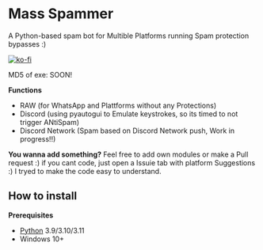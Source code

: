 # Mass Spammer
A Python-based spam bot for Multible Platforms running Spam protection bypasses :)

[![ko-fi](https://ko-fi.com/img/githubbutton_sm.svg)](https://ko-fi.com/X8X7MF230)

MD5 of exe: SOON!


**Functions**
 - RAW (for WhatsApp and Plattforms without any Protections)
 - Discord (using pyautogui to Emulate keystrokes, so its timed to not trigger ANtiSpam)
 - Discord Network (Spam based on Discord Network push, Work in progress!!)

**You wanna add something?**
Feel free to add own modules or make a Pull request :)
if you cant code, just open a Issuie tab with platform Suggestions :)
I tryed to make the code easy to understand.

## How to install
**Prerequisites**  
* [Python](https://www.python.org/downloads) 3.9/3.10/3.11
* Windows 10+
 

   

